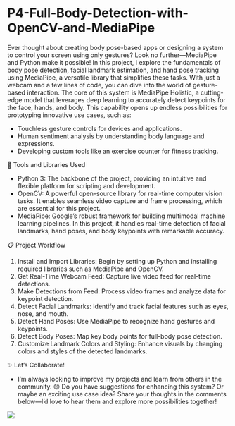 # P4-Full-Body-Detection-with-OpenCV-and-MediaPipe

Ever thought about creating body pose-based apps or designing a system to control your screen using only gestures? Look no further—MediaPipe and Python make it possible!
In this project, I explore the fundamentals of body pose detection, facial landmark estimation, and hand pose tracking using MediaPipe, a versatile library that simplifies these tasks. With just a webcam and a few lines of code, you can dive into the world of gesture-based interaction.
The core of this system is MediaPipe Holistic, a cutting-edge model that leverages deep learning to accurately detect keypoints for the face, hands, and body. This capability opens up endless possibilities for prototyping innovative use cases, such as:

- Touchless gesture controls for devices and applications.
- Human sentiment analysis by understanding body language and expressions.
- Developing custom tools like an exercise counter for fitness tracking.

🔧 Tools and Libraries Used
- Python 3: The backbone of the project, providing an intuitive and flexible platform for scripting and development.
- OpenCV: A powerful open-source library for real-time computer vision tasks. It enables seamless video capture and frame processing, which are essential for this project.
- MediaPipe: Google’s robust framework for building multimodal machine learning pipelines. In this project, it handles real-time detection of facial landmarks, hand poses, and body keypoints with remarkable accuracy.

📋 Project Workflow
1. Install and Import Libraries: Begin by setting up Python and installing required libraries such as MediaPipe and OpenCV.
2. Get Real-Time Webcam Feed: Capture live video feed for real-time detections.
3. Make Detections from Feed: Process video frames and analyze data for keypoint detection.
4. Detect Facial Landmarks: Identify and track facial features such as eyes, nose, and mouth.
5. Detect Hand Poses: Use MediaPipe to recognize hand gestures and keypoints.
6. Detect Body Poses: Map key body points for full-body pose detection.
7. Customize Landmark Colors and Styling: Enhance visuals by changing colors and styles of the detected landmarks.

✨ Let’s Collaborate!
- I’m always looking to improve my projects and learn from others in the community. 😊
Do you have suggestions for enhancing this system? Or maybe an exciting use case idea? Share your thoughts in the comments below—I’d love to hear them and explore more possibilities together!
<img src="https://github.com/iamramzan/P4-Full-Body-Detection-with-OpenCV-and-MediaPipe/blob/main/Full%20Body%20Detection.png">
